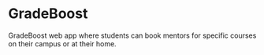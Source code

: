 # GradeBoost
GradeBoost web app where students can book mentors for specific courses on their campus or at their home.
